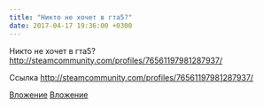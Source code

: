 ```yaml
---
title: "Никто не хочет в гта5?"
date: 2017-04-17 19:36:00 +0300
---
```


Никто не хочет в гта5?
http://steamcommunity.com/profiles/76561197981287937/

Ссылка
http://steamcommunity.com/profiles/76561197981287937/

[Вложение](/assets/vk_photos/1/5iU8eJBuEAQ.jpg)
[Вложение](http://steamcommunity.com/profiles/76561197981287937/)
